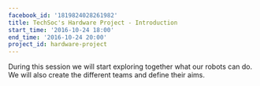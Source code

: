 ```yaml
---
facebook_id: '1819824028261982'
title: TechSoc's Hardware Project - Introduction
start_time: '2016-10-24 18:00'
end_time: '2016-10-24 20:00'
project_id: hardware-project
---
```


During this session we will start exploring together what our robots can do.  
We will also create the different teams and define their aims.